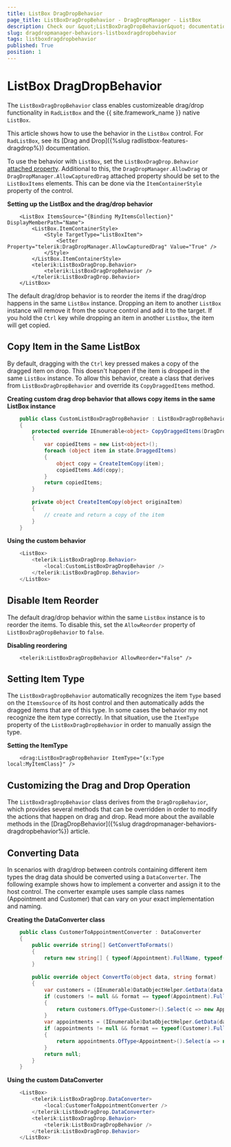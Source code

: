 ```yaml
---
title: ListBox DragDropBehavior
page_title: ListBoxDragDropBehavior - DragDropManager - ListBox
description: Check our &quot;ListBoxDragDropBehavior&quot; documentation article for the DragDropManager {{ site.framework_name }} control.
slug: dragdropmanager-behaviors-listboxdragdropbehavior
tags: listboxdragdropbehavior
published: True
position: 1
---
```


# ListBox DragDropBehavior

The `ListBoxDragDropBehavior` class enables customizeable drag/drop functionality in `RadListBox` and the {{ site.framework_name }} native `ListBox`.

This article shows how to use the behavior in the `ListBox` control. For `RadListBox`, see its [Drag and Drop]({%slug radlistbox-features-dragdrop%}) documentation.

To use the behavior with `ListBox`, set the `ListBoxDragDrop.Behavior` [attached property](https://learn.microsoft.com/en-us/dotnet/desktop/wpf/properties/attached-properties-overview?view=netdesktop-6.0). Additional to this, the `DragDropManager.AllowDrag` or `DragDropManager.AllowCapturedDrag` attached property should be set to the `ListBoxItems` elements. This can be done via the `ItemContainerStyle` property of the control.

__Setting up the ListBox and the drag/drop behavior__
```XAML
	<ListBox ItemsSource="{Binding MyItemsCollection}" DisplayMemberPath="Name">
		<ListBox.ItemContainerStyle>
			<Style TargetType="ListBoxItem"> 
				<Setter Property="telerik:DragDropManager.AllowCapturedDrag" Value="True" /> 
			</Style> 
		</ListBox.ItemContainerStyle>
		<telerik:ListBoxDragDrop.Behavior>
			<telerik:ListBoxDragDropBehavior />
		</telerik:ListBoxDragDrop.Behavior>
	</ListBox>
```

The default drag/drop behavior is to reorder the items if the drag/drop happens in the same `ListBox` instance. Dropping an item to another `ListBox` instance will remove it from the source control and add it to the target. If you hold the `Ctrl` key while dropping an item in another `ListBox`, the item will get copied.

## Copy Item in the Same ListBox

By default, dragging with the `Ctrl` key pressed makes a copy of the dragged item on drop. This doesn't happen if the item is dropped in the same `ListBox` instance. To allow this behavior, create a class that derives from `ListBoxDragDropBehavior` and override its `CopyDraggedItems` method.

__Creating custom drag drop behavior that allows copy items in the same ListBox instance__
```C#
	public class CustomListBoxDragDropBehavior : ListBoxDragDropBehavior
    {
        protected override IEnumerable<object> CopyDraggedItems(DragDropState state)
        {
            var copiedItems = new List<object>();
            foreach (object item in state.DraggedItems)
            {
                object copy = CreateItemCopy(item);
                copiedItems.Add(copy);
            }
            return copiedItems;
        }
		
		private object CreateItemCopy(object originaItem)
		{
			// create and return a copy of the item
		}
    }
```

__Using the custom behavior__
```C#
	<ListBox>		
		<telerik:ListBoxDragDrop.Behavior>
			<local:CustomListBoxDragDropBehavior />
		</telerik:ListBoxDragDrop.Behavior>
	</ListBox>
```

## Disable Item Reorder

The default drag/drop behavior within the same `ListBox` instance is to reorder the items. To disable this, set the `AllowReorder` property of `ListBoxDragDropBehavior` to `false`.

__Disabling reordering__
```XAML
	<telerik:ListBoxDragDropBehavior AllowReorder="False" />
```

## Setting Item Type

The `ListBoxDragDropBehavior` automatically recognizes the item `Type` based on the `ItemsSource` of its host control and then automatically adds the dragged items that are of this type. In some cases the behavior my not recognize the item type correctly. In that situation, use the `ItemType` property of the `ListBoxDragDropBehavior` in order to manually assign the type.

__Setting the ItemType__
```XAML
	<drag:ListBoxDragDropBehavior ItemType="{x:Type local:MyItemClass}" />
```

## Customizing the Drag and Drop Operation

The `ListBoxDragDropBehavior` class derives from the `DragDropBehavior`, which provides several methods that can be overridden in order to modify the actions that happen on drag and drop. Read more about the available methods in the [DragDropBehavior]({%slug dragdropmanager-behaviors-dragdropbehavior%}) article.

## Converting Data

In scenarios with drag/drop between controls containing different item types the drag data should be converted using a `DataConverter`. The following example shows how to implement a converter and assign it to the host control. The converter example uses sample class names (Appointment and Customer) that can vary on your exact implementation and naming.

__Creating the DataConverter class__
```C#
	public class CustomerToAppointmentConverter : DataConverter
	{
		public override string[] GetConvertToFormats()
		{
			return new string[] { typeof(Appointment).FullName, typeof(Customer).FullName };
		}
		
		public override object ConvertTo(object data, string format)
		{
			var customers = (IEnumerable)DataObjectHelper.GetData(data, typeof(Customer), false);
			if (customers != null && format == typeof(Appointment).FullName)
			{
				return customers.OfType<Customer>().Select(c => new Appointment { Subject = c.Name });
			}
			var appointments = (IEnumerable)DataObjectHelper.GetData(data, typeof(Appointment), false);
			if (appointments != null && format == typeof(Customer).FullName)
			{
				return appointments.OfType<Appointment>().Select(a => new Customer { Name = a.Subject });	
			}
			return null;
		}	
	}
```

__Using the custom DataConverter__
```C#	
	<ListBox>
		<telerik:ListBoxDragDrop.DataConverter>
			<local:CustomerToAppointmentConverter />
		</telerik:ListBoxDragDrop.DataConverter>
		<telerik:ListBoxDragDrop.Behavior>
			<telerik:ListBoxDragDropBehavior />
		</telerik:ListBoxDragDrop.Behavior>
	</ListBox>
```
